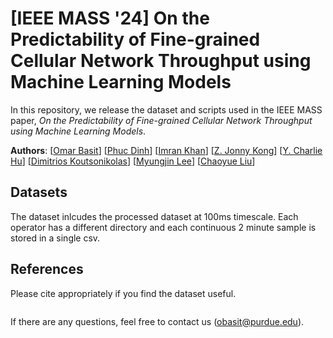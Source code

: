 # [IEEE MASS '24] On the Predictability of Fine-grained Cellular Network Throughput using Machine Learning Models

In this repository, we release the dataset and scripts used in the IEEE MASS
paper, *On the Predictability of Fine-grained Cellular Network Throughput using Machine Learning Models*.

**Authors**:
[[Omar Basit](https://www.linkedin.com/in/omar-basit/)] 
[[Phuc Dinh](https://scholar.google.com/citations?user=87M0_7EAAAAJ&hl=en)]
[[Imran Khan](https://imranbuet63.github.io)]
[[Z. Jonny Kong](https://www.jonnykong.com)]
[[Y. Charlie Hu](https://engineering.purdue.edu/~ychu/)]
[[Dimitrios Koutsonikolas](https://ece.northeastern.edu/fac-ece/dkoutsonikolas/)]
[[Myungjin Lee](https://scholar.google.com/citations?user=XjWpxJUAAAAJ&hl=en)]
[[Chaoyue Liu](https://cliu212.github.io/)]

## Datasets
The dataset inlcudes the processed dataset at 100ms timescale. Each operator has a different directory and each continuous 2 minute sample is stored in a single csv.

## References

Please cite appropriately if you find the dataset useful.
```

```


If there are any questions, feel free to contact us
([obasit@purdue.edu](obasit@purdue.edu)).
